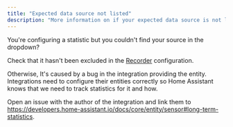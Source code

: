 ```yaml
---
title: "Expected data source not listed"
description: "More information on if your expected data source is not listed."
---
```


You're configuring a statistic but you couldn't find your source in the dropdown?

Check that it hasn't been excluded in the [Recorder](https://www.home-assistant.io/integrations/recorder/) configuration.

Otherwise, It's caused by a bug in the integration providing the entity. Integrations need to configure their entities correctly so Home Assistant knows that we need to track statistics for it and how.

Open an issue with the author of the integration and link them to https://developers.home-assistant.io/docs/core/entity/sensor#long-term-statistics.
